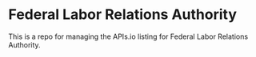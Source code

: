# Federal Labor Relations Authority
This is a repo for managing the APIs.io listing for Federal Labor Relations Authority.